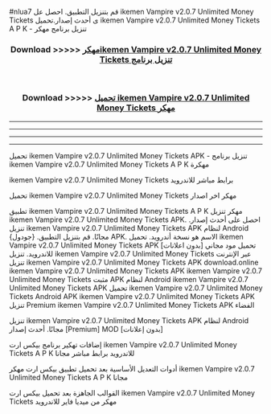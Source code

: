 #nlua7 قم بتنزيل التطبيق. احصل عل ikemen Vampire v2.0.7 Unlimited Money Tickets  ى أحدث إصدار.تحميل ikemen Vampire v2.0.7 Unlimited Money Tickets  A P K - تنزيل برنامج مهكر



<div align="center">
<h3>Download >>>>> <a href="https://ar-sites.web.app/?ar= ikemen Vampire v2.0.7 Unlimited Money Tickets ">مهكرikemen Vampire v2.0.7 Unlimited Money Tickets  تنزيل برنامج</a></h3><br>

<h3>Download >>>>> <a href="https://ar-sites.web.app/?ar= ikemen Vampire v2.0.7 Unlimited Money Tickets ">تحميل ikemen Vampire v2.0.7 Unlimited Money Tickets  مهكر</a></h3>
</div>


----------------------------------------------------------

----------------------------------------------------------

----------------------------------------------------------

----------------------------------------------------------


تحميل ikemen Vampire v2.0.7 Unlimited Money Tickets  APK - تنزيل برنامج ikemen Vampire v2.0.7 Unlimited Money Tickets  A P K مهكرة

ikemen Vampire v2.0.7 Unlimited Money Tickets  برابط مباشر للاندرويد

تحميل ikemen Vampire v2.0.7 Unlimited Money Tickets  مهكر اخر اصدار

تطبيق ikemen Vampire v2.0.7 Unlimited Money Tickets  A P K مهكر
تنزيل ikemen Vampire v2.0.7 Unlimited Money Tickets  APK. احصل على أحدث إصدار.
تنزيل ikemen Vampire v2.0.7 Unlimited Money Tickets  APK لنظام Android مجانًا.
قم بتنزيل التطبيق. {جودول} APK. الاسم هو نسخة أندرويد.
تحميل ikemen Vampire v2.0.7 Unlimited Money Tickets  APK [بدون اعلانات]
تحميل مود مجاني للاندرويد.
تنزيل ikemen Vampire v2.0.7 Unlimited Money Tickets  عبر الإنترنت
تنزيل ikemen Vampire v2.0.7 Unlimited Money Tickets  APK
download.online ikemen Vampire v2.0.7 Unlimited Money Tickets  APK
ikemen Vampire v2.0.7 Unlimited Money Tickets  مثبت APK لنظام Android
ikemen Vampire v2.0.7 Unlimited Money Tickets  APK
تحميل ikemen Vampire v2.0.7 Unlimited Money Tickets  Android APK
ikemen Vampire v2.0.7 Unlimited Money Tickets  APK تنزيل Premium
ikemen Vampire v2.0.7 Unlimited Money Tickets  APK الفضاء

تنزيل ikemen Vampire v2.0.7 Unlimited Money Tickets  APK لنظام Android مجانًا. أحدث إصدار [Premium] MOD [بدون إعلانات]

إضافات تهكير برنامج بيكس ارت ikemen Vampire v2.0.7 Unlimited Money Tickets  A P K للاندرويد برابط مباشر مجانا

أدوات التعديل الأساسية بعد تحميل تطبيق بيكس ارت مهكر ikemen Vampire v2.0.7 Unlimited Money Tickets  A P K مجانا

القوالب الجاهزة بعد تحميل بيكس ارت ikemen Vampire v2.0.7 Unlimited Money Tickets  مهكر من ميديا فاير للاندرويد



